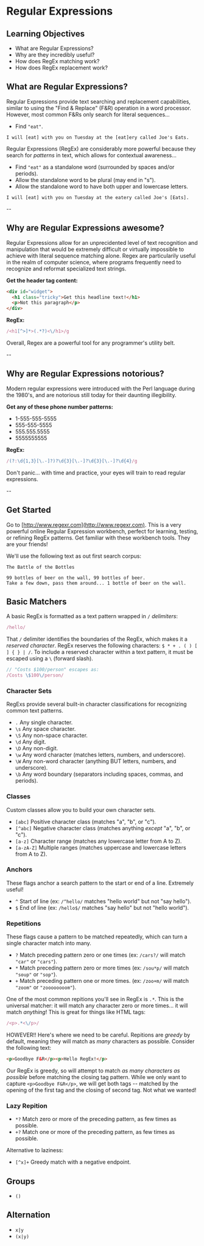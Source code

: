 # Regular Expressions

## Learning Objectives

- What are Regular Expressions?
- Why are they incredibly useful?
- How does RegEx matching work?
- How does RegEx replacement work?

## What are Regular Expressions?

Regular Expressions provide text searching and replacement capabilities, similar to using the "Find & Replace" (F&R) operation in a word processor. However, most common F&Rs only search for literal sequences...

- Find `"eat"`.

```
I will [eat] with you on Tuesday at the [eat]ery called Joe's Eats.
```

Regular Expressions (RegEx) are considerably more powerful because they search for _patterns_ in text, which allows for contextual awareness...

- Find `"eat"` as a standalone word (surrounded by spaces and/or periods).
- Allow the standalone word to be plural (may end in "s").
- Allow the standalone word to have both upper and lowercase letters.

```
I will [eat] with you on Tuesday at the eatery called Joe's [Eats].
```

--

## Why are Regular Expressions awesome?

Regular Expressions allow for an unprecidented level of text recognition and manipulation that would be extremely difficult or virtually impossible to achieve with literal sequence matching alone. Regex are particularily useful in the realm of computer science, where programs frequently need to recognize and reformat specialized text strings.

**Get the header tag content:**
```html
<div id="widget">
  <h1 class="tricky">Get this headline text!</h1>
  <p>Not this paragraph</p>
</div>
```

**RegEx:**
```javascript
/<h1[^>]*>(.*?)<\/h1>/g
```

Overall, Regex are a powerful tool for any programmer's utility belt.

--

## Why are Regular Expressions notorious?

Modern regular expressions were introduced with the Perl language during the 1980's, and are notorious still today for their daunting illegibility.

**Get any of these phone number patterns:**
- 1-555-555-5555
- 555-555-5555
- 555.555.5555
- 5555555555

**RegEx:**
```javascript
/(?:\d{1,3}[\.-]?)?\d{3}[\.-]?\d{3}[\.-]?\d{4}/g
```

Don't panic... with time and practice, your eyes will train to read regular expressions.

--

## Get Started

Go to [http://www.regexr.com](http://www.regexr.com). This is a very powerful online Regular Expression workbench, perfect for learning, testing, or refining RegEx patterns. Get familiar with these workbench tools. They are your friends!

We'll use the following text as out first search corpus:

```
The Battle of the Bottles

99 bottles of beer on the wall, 99 bottles of beer.
Take a few down, pass them around... 1 bottle of beer on the wall.
```

## Basic Matchers

A basic RegEx is formatted as a text pattern wrapped in `/` _delimiters_:

```javascript
/hello/
```

That `/` delimiter identifies the boundaries of the RegEx, which makes it a _reserved character_. RegEx reserves the following characters: `$ * + . ( ) [ ] { } | /`. To include a reserved character within a text pattern, it must be escaped using a `\` (forward slash).

```javascript
// "Costs $100/person" escapes as:
/Costs \$100\/person/
```

### Character Sets

RegExs provide several built-in character classifications for recognizing common text patterns.

* `.`  Any single character.
* `\s` Any space character.
* `\S` Any non-space character.
* `\d` Any digit.
* `\D` Any non-digit.
* `\w` Any word character (matches letters, numbers, and underscore).
* `\W` Any non-word character (anything BUT letters, numbers, and underscore).
* `\b` Any word boundary (separators including spaces, commas, and periods).

### Classes

Custom classes allow you to build your own character sets.

* `[abc]` Positive character class (matches "a", "b", or "c").
* `[^abc]` Negative character class (matches anything _except_ "a", "b", or "c").
* `[a-z]` Character range (matches any lowercase letter from A to Z).
* `[a-zA-Z]` Multiple ranges (matches uppercase and lowercase letters from A to Z).

### Anchors

These flags anchor a search pattern to the start or end of a line. Extremely useful!

* `^` Start of line (ex: `/^hello/` matches "hello world" but not "say hello").
* `$` End of line (ex: `/hello$/` matches "say hello" but not "hello world").

### Repetitions

These flags cause a pattern to be matched repeatedly, which can turn a single character match into many.

* `?` Match preceding pattern zero or one times (ex: `/cars?/` will match `"car"` or `"cars"`).
* `*` Match preceding pattern zero or more times (ex: `/sou*p/` will match `"soup"` or `"sop"`).
* `+` Match preceding pattern one or more times. (ex: `/zoo+m/` will match `"zoom"` or `"zoooooooom"`).

One of the most common repitions you'll see in RegEx is `.*`. This is the universal matcher: it will match any character zero or more times... it will match _anything_! This is great for things like HTML tags:

```javascript
/<p>.*<\/p>/
```

HOWEVER!! Here's where we need to be careful. Repitions are _greedy_ by default, meaning they will match as *many* characters as possible. Consider the following text:

```html
<p>Goodbye F&R</p><p>Hello RegEx!</p>
```

Our RegEx is greedy, so will attempt to match _as many characters as possible_ before matching the closing tag pattern. While we only want to capture `<p>Goodbye F&R</p>`, we will get both tags -- matched by the opening of the first tag and the closing of second tag. Not what we wanted!

### Lazy Repition

* `*?` Match zero or more of the preceding pattern, as few times as possible.
* `+?` Match one or more of the preceding pattern, as few times as possible.

Alternative to laziness:

* `[^x]+` Greedy match with a negative endpoint.

## Groups

* `()`

## Alternation

* `x|y`
* `(x|y)`
